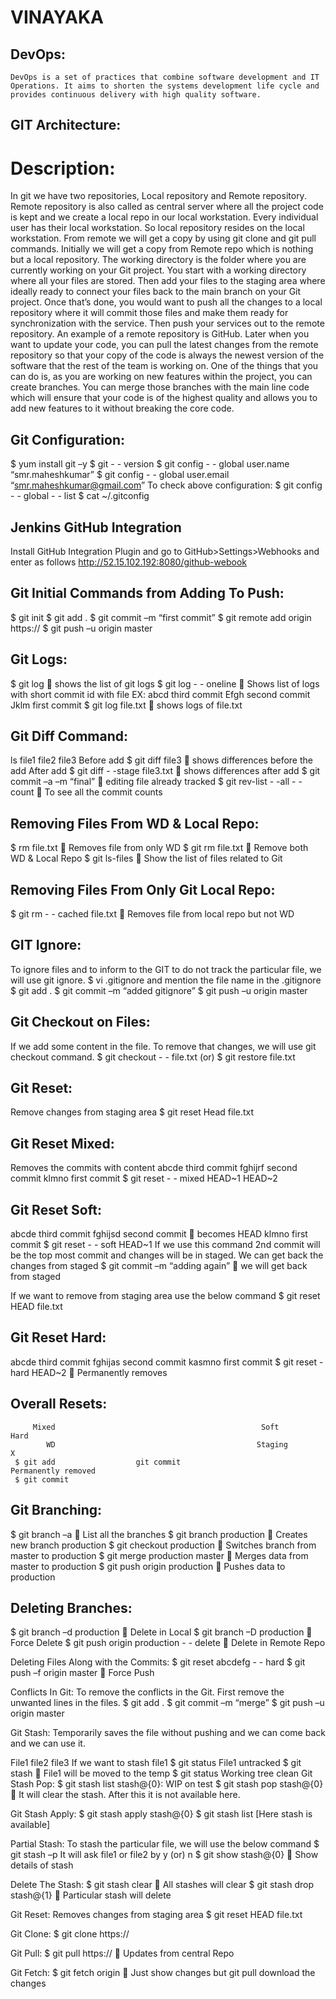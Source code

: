 # VINAYAKA                                                            

## DevOps:	
	DevOps is a set of practices that combine software development and IT Operations. It aims to shorten the systems development life cycle and provides continuous delivery with high quality software.

## GIT Architecture:	
           
# Description:
In git we have two repositories, Local repository and Remote repository. Remote repository is also called as central server where all the project code is kept and we create a local repo in our local workstation. Every individual user has their local workstation.
So local repository resides on the local workstation. From remote we will get a copy by using git clone and git pull commands. Initially we will get a copy from Remote repo which is nothing but a local repository.
The working directory is the folder where you are currently working on your Git project. You start with a working directory where all your files are stored. Then add your files to the staging area where ideally ready to connect your files back to the main branch on your Git project. 
Once that’s done, you would want to push all the changes to a local repository where it will commit those files and make them ready for synchronization with the service. Then push your services out to the remote repository. An example of a remote repository is GitHub. 
Later when you want to update your code, you can pull the latest changes from the remote repository so that your copy of the code is always the newest version of the software that the rest of the team is working on. One of the things that you can do is, as you are working on new features within the project, you can create branches. You can merge those branches with the main line code which will ensure that your code is of the highest quality and allows you to add new features to it without breaking the core code. 

## Git Configuration:
$ yum install git –y
$ git - - version
$ git config - - global user.name “smr.maheshkumar”
$ git config - - global user.email “smr.maheshkumar@gmail.com”
To check above configuration:
$ git config - - global - - list
$ cat ~/.gitconfig

## Jenkins GitHub Integration
Install GitHub Integration Plugin and go to GitHub>Settings>Webhooks and enter as follows
http://52.15.102.192:8080/github-webook

## Git Initial Commands from Adding To Push:
$ git init
$ git add .
$ git commit –m “first commit”
$ git remote add origin https://
$ git push –u origin master 

## Git Logs:
$ git log  shows the list of git logs
$ git log - - oneline  Shows list of logs with short commit id with file
EX: 	abcd third commit
	Efgh second commit
	Jklm first commit
$ git log file.txt  shows logs of file.txt

## Git Diff Command:
ls 
file1 	file2 	file3
Before add   $ git diff file3  shows differences before the add
After add      $ git diff - -stage file3.txt  shows differences after add
$ git commit –a –m “final”  editing file already tracked
$ git rev-list - -all - -count  To see all the commit counts

## Removing Files From WD & Local Repo:
$ rm file.txt 		 	Removes file from only WD
$ git rm file.txt 	 	Remove both WD & Local Repo
$ git ls-files			Show the list of files related to Git

## Removing Files From Only Git Local Repo:
$ git rm - - cached file.txt 	 	Removes file from local repo but not WD

## GIT Ignore:
To ignore files and to inform to the GIT to do not track the particular file, we will use git ignore.
$ vi .gitignore and mention the file name in the .gitignore
$ git add .
$ git commit –m “added gitignore”
$ git push –u origin master

## Git Checkout on Files:
If we add some content in the file. To remove that changes, we will use git checkout command.
$ git checkout - - file.txt    (or)   $ git restore file.txt

## Git Reset:
Remove changes from staging area
$ git reset Head file.txt

## Git Reset Mixed:
Removes the commits with content
abcde  third commit
fghijrf  second commit
klmno  first commit
$ git reset - - mixed HEAD~1
			  HEAD~2

## Git Reset Soft:
abcde   third commit
fghijsd  second commit  becomes HEAD
klmno first commit
$ git reset - - soft HEAD~1
If we use this command 2nd commit will be the top most commit and changes will be in staged. We can get back the changes from staged
$ git commit –m “adding again”   we will get back from staged

If we want to remove from staging area use the below command
$ git reset HEAD file.txt

## Git Reset Hard:
abcde  third commit
fghijas second commit 
kasmno  first commit
$ git reset - hard HEAD~2  Permanently removes

## Overall Resets:
         Mixed                                              Soft       				Hard
            WD                                             Staging                                                    X
     $ git add 				    git commit                           Permanently removed
     $ git commit

## Git Branching:
$ git branch –a 			 	List all the branches
$ git branch production 		 	Creates new branch production
$ git checkout production 	 	Switches branch from master to production
$ git merge production master 	 	Merges data from master to production
$ git push origin production 	 	Pushes data to production

## Deleting Branches:
$ git branch –d production 	 	Delete in Local
$ git branch –D production 	 	Force Delete
$ git push origin production - - delete 	   	Delete in Remote Repo

Deleting Files Along with the Commits:
$ git reset abcdefg - - hard
$ git push –f origin master  Force Push

Conflicts In Git:
To remove the conflicts in the Git. First remove the unwanted lines in the files.
$ git add .
$ git commit –m “merge”
$ git push –u origin master

Git Stash:
Temporarily saves the file without pushing and we can come back and we can use it.
     
File1 file2 file3
If we want to stash file1
$ git status
File1 untracked
$ git stash  File1 will be moved to the temp
$ git status
Working tree clean
Git Stash Pop:
$ git stash list
stash@{0}: WIP on test
$ git stash pop stash@{0}  It will clear the stash. After this  it is not available here.

Git Stash Apply:
$ git stash apply stash@{0}
$ git stash list [Here stash is available]

Partial Stash:
To stash the particular file, we will use the below command
$ git stash –p
It will ask file1 or file2 by y (or) n
$ git show stash@{0}  Show details of stash

Delete The Stash:
$ git stash clear 			 	All stashes will clear
$ git stash drop stash@{1} 	 	Particular stash will delete

Git Reset:
Removes changes from staging area
$ git reset HEAD file.txt

Git Clone:
$ git clone https://

Git Pull:
$ git pull https://  Updates from central Repo

Git Fetch:
$ git fetch origin  Just show changes but git pull download the changes

